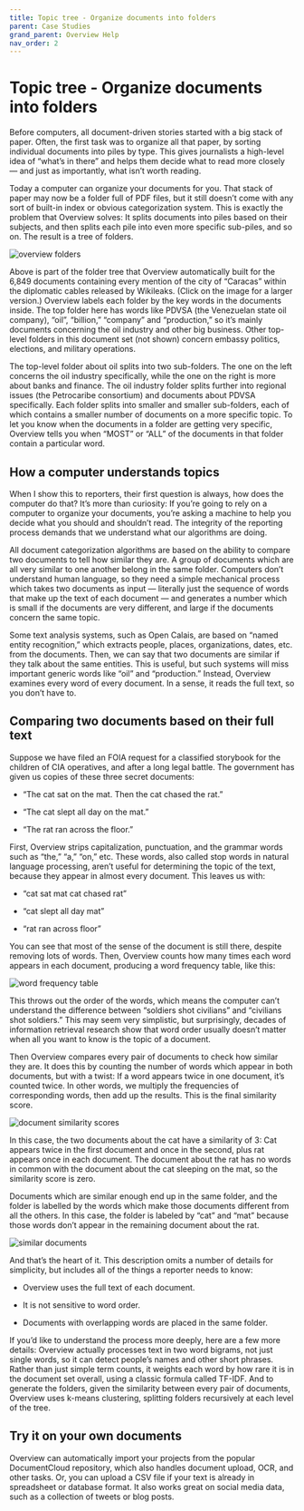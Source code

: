 ```yaml
---
title: Topic tree - Organize documents into folders
parent: Case Studies
grand_parent: Overview Help
nav_order: 2
---
```



# Topic tree - Organize documents into folders

Before computers, all document-driven stories started with a big stack of paper. Often, the first task was to organize all that paper, by sorting individual documents into piles by type. This gives journalists a high-level idea of “what’s in there” and helps them decide what to read more closely — and just as importantly, what isn’t worth reading.

Today a computer can organize your documents for you. That stack of paper may now be a folder full of PDF files, but it still doesn’t come with any sort of built-in index or obvious categorization system. This is exactly the problem that Overview solves: It splits documents into piles based on their subjects, and then splits each pile into even more specific sub-piles, and so on. The result is a tree of folders.

![overview folders](/wp-content/uploads/2013/04/Overview-Folders.png)

Above is part of the folder tree that Overview automatically built for the 6,849 documents containing every mention of the city of “Caracas” within the diplomatic cables released by Wikileaks. (Click on the image for a larger version.) Overview labels each folder by the key words in the documents inside. The top folder here has words like PDVSA (the Venezuelan state oil company), “oil”, “billion,” “company” and “production,” so it’s mainly documents concerning the oil industry and other big business. Other top-level folders in this document set (not shown) concern embassy politics, elections, and military operations.

The top-level folder about oil splits into two sub-folders. The one on the left concerns the oil industry specifically, while the one on the right is more about banks and finance. The oil industry folder splits further into regional issues (the Petrocaribe consortium) and documents about PDVSA specifically. Each folder splits into smaller and smaller sub-folders, each of which contains a smaller number of documents on a more specific topic. To let you know when the documents in a folder are getting very specific, Overview tells you when “MOST” or “ALL” of the documents in that folder contain a particular word.

## How a computer understands topics

When I show this to reporters, their first question is always, how does the computer do that? It’s more than curiosity: If you’re going to rely on a computer to organize your documents, you’re asking a machine to help you decide what you should and shouldn’t read. The integrity of the reporting process demands that we understand what our algorithms are doing.

All document categorization algorithms are based on the ability to compare two documents to tell how similar they are. A group of documents which are all very similar to one another belong in the same folder. Computers don’t understand human language, so they need a simple mechanical process which takes two documents as input — literally just the sequence of words that make up the text of each document — and generates a number which is small if the documents are very different, and large if the documents concern the same topic.

Some text analysis systems, such as Open Calais, are based on “named entity recognition,” which extracts people, places, organizations, dates, etc. from the documents. Then, we can say that two documents are similar if they talk about the same entities. This is useful, but such systems will miss important generic words like “oil” and “production.” Instead, Overview examines every word of every document. In a sense, it reads the full text, so you don’t have to.

## Comparing two documents based on their full text

Suppose we have filed an FOIA request for a classified storybook for the children of CIA operatives, and after a long legal battle. The government has given us copies of these three secret documents:

* “The cat sat on the mat. Then the cat chased the rat.”

* “The cat slept all day on the mat.”

* “The rat ran across the floor.”

First, Overview strips capitalization, punctuation, and the grammar words such as “the,” “a,” “on,” etc. These words, also called stop words in natural language processing, aren’t useful for determining the topic of the text, because they appear in almost every document. This leaves us with:

* “cat sat mat cat chased rat”

* “cat slept all day mat”

* “rat ran across floor”

You can see that most of the sense of the document is still there, despite removing lots of words. Then, Overview counts how many times each word appears in each document, producing a word frequency table, like this:

![word frequency table](/wp-content/uploads/2013/04/Word-frequency-table.png)

This throws out the order of the words, which means the computer can’t understand the difference between “soldiers shot civilians” and “civilians shot soldiers.” This may seem very simplistic, but surprisingly, decades of information retrieval research show that word order usually doesn’t matter when all you want to know is the topic of a document.

Then Overview compares every pair of documents to check how similar they are. It does this by counting the number of words which appear in both documents, but with a twist: If a word appears twice in one document, it’s counted twice. In other words, we multiply the frequencies of corresponding words, then add up the results. This is the final similarity score.

![document similarity scores](/wp-content/uploads/2013/04/Document-similarity-scores.png)

In this case, the two documents about the cat have a similarity of 3: Cat appears twice in the first document and once in the second, plus rat appears once in each document. The document about the rat has no words in common with the document about the cat sleeping on the mat, so the similarity score is zero.

Documents which are similar enough end up in the same folder, and the folder is labelled by the words which make those documents different from all the others. In this case, the folder is labeled by “cat” and “mat” because those words don’t appear in the remaining document about the rat.

![similar documents](/wp-content/uploads/2013/04/Similar-documents.png)

And that’s the heart of it. This description omits a number of details for simplicity, but includes all of the things a reporter needs to know:

* Overview uses the full text of each document.

* It is not sensitive to word order.

* Documents with overlapping words are placed in the same folder.

If you’d like to understand the process more deeply, here are a few more details: Overview actually processes text in two word bigrams, not just single words, so it can detect people’s names and other short phrases. Rather than just simple term counts, it weights each word by how rare it is in the document set overall, using a classic formula called TF-IDF. And to generate the folders, given the similarity between every pair of documents, Overview uses k-means clustering, splitting folders recursively at each level of the tree.

## Try it on your own documents

Overview can automatically import your projects from the popular DocumentCloud repository, which also handles document upload, OCR, and other tasks. Or, you can upload a CSV file if your text is already in spreadsheet or database format. It also works great on social media data, such as a collection of tweets or blog posts.
